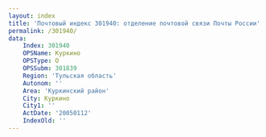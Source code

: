 ```yaml
---
layout: index
title: 'Почтовый индекс 301940: отделение почтовой связи Почты России'
permalink: /301940/
data:
    Index: 301940
    OPSName: Куркино
    OPSType: О
    OPSSubm: 301839
    Region: 'Тульская область'
    Autonom: ''
    Area: 'Куркинский район'
    City: Куркино
    City1: ''
    ActDate: '20050112'
    IndexOld: ''
---
```

